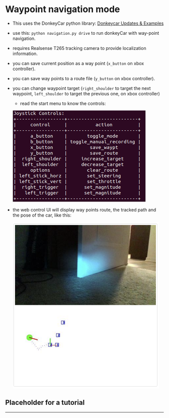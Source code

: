 # Waypoint navigation mode

* This uses the DonkeyCar python library: [Donkeycar Updates & Examples](http://donkeycar.com)
* use this: `python navigation.py drive` to run donkeyCar with way-point navigation.
* requires Realsense T265 tracking camera to provide localization information.
* you can save current position as a way point (`x_button` on xbox controller).
* you can save way points to a route file (`y_button` on xbox controller).
* you can change waypoint target (`right_shoulder` to target the next waypoint, `left_shoulder` to target the previous one, on xbox controller)
    * read the start menu to know the controls:

    ![joystick control example](files/js-controls.png)

* the web control UI will display way points route, the tracked path and the pose of the car, like this:

    ![web UI](files/Navigator.png)

## Placeholder for a tutorial



---------------------------------------
